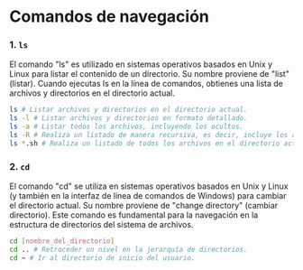 # Comandos de navegación

### 1. `ls`

El comando "ls" es utilizado en sistemas operativos basados en Unix y Linux para listar el contenido de un directorio. Su nombre proviene de "list" (listar). Cuando ejecutas ls en la línea de comandos, obtienes una lista de archivos y directorios en el directorio actual.

```bash
ls # Listar archivos y directorios en el directorio actual.
ls -l # Listar archivos y directorios en formato detallado.
ls -a # Listar todos los archivos, incluyendo los ocultos.
ls -R # Realiza un listado de manera recursiva, es decir, incluye los archivos y directorios de los subdirectorios.
ls *.sh # Realiza un listado de todos los archivos en el directorio actual que tienen la extensión ".sh"
```

### 2. `cd`

El comando "cd" se utiliza en sistemas operativos basados en Unix y Linux (y también en la interfaz de línea de comandos de Windows) para cambiar el directorio actual. Su nombre proviene de "change directory" (cambiar directorio). Este comando es fundamental para la navegación en la estructura de directorios del sistema de archivos.

```bash
cd [nombre_del_directorio]
cd .. # Retroceder un nivel en la jerarquía de directorios.
cd ~ # Ir al directorio de inicio del usuario.
```

